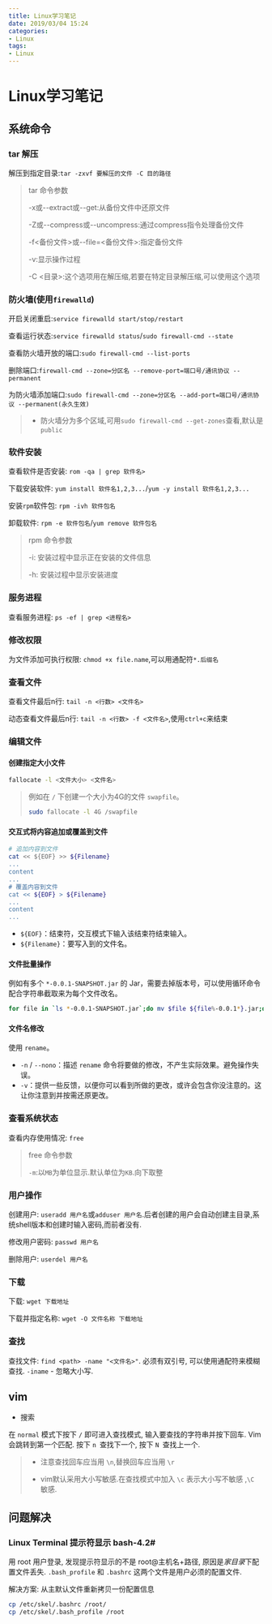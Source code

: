 ```yaml
---
title: Linux学习笔记
date: 2019/03/04 15:24
categories:
- Linux
tags:
- Linux
---
```


# Linux学习笔记

## 系统命令

### tar 解压

解压到指定目录:`tar -zxvf 要解压的文件 -C 目的路径`

> tar 命令参数
>
> -x或--extract或--get:从备份文件中还原文件
>
> -Z或--compress或--uncompress:通过compress指令处理备份文件
>
> -f<备份文件>或--file=<备份文件>:指定备份文件
>
> -v:显示操作过程
>
> -C <目录>:这个选项用在解压缩,若要在特定目录解压缩,可以使用这个选项

### 防火墙(使用`firewalld`)

开启关闭重启:`service firewalld start/stop/restart`

查看运行状态:`service firewalld status`/`sudo firewall-cmd --state`

查看防火墙开放的端口:`sudo firewall-cmd --list-ports`

删除端口:`firewall-cmd --zone=分区名 --remove-port=端口号/通讯协议 --permanent`

为防火墙添加端口:`sudo firewall-cmd --zone=分区名 --add-port=端口号/通讯协议 --permanent(永久生效)`

> - 防火墙分为多个区域,可用`sudo firewall-cmd --get-zones`查看,默认是`public`

### 软件安装

查看软件是否安装: `rom -qa | grep 软件名>`

下载安装软件: `yum install 软件名1,2,3...`/`yum -y install 软件名1,2,3...`

安装`rpm`软件包: `rpm -ivh 软件包名`

卸载软件: `rpm -e 软件包名`/`yum remove 软件包名`

> rpm 命令参数
>
> -i: 安装过程中显示正在安装的文件信息
>
> -h: 安装过程中显示安装进度

### 服务进程

查看服务进程: `ps -ef | grep <进程名>`

### 修改权限

为文件添加可执行权限: `chmod +x file.name`,可以用通配符`*.后缀名`

### 查看文件

查看文件最后n行: `tail -n <行数> <文件名>`

动态查看文件最后n行: `tail -n <行数> -f <文件名>`,使用`ctrl+c`来结束

### 编辑文件

#### 创建指定大小文件

```bash
fallocate -l <文件大小> <文件名>
```

> 例如在 `/` 下创建一个大小为4G的文件 `swapfile`。
>
> ```bash
> sudo fallocate -l 4G /swapfile
> ```

#### 交互式将内容追加或覆盖到文件

```bash
# 追加内容到文件
cat << ${EOF} >> ${Filename}
...
content
...
# 覆盖内容到文件
cat << ${EOF} > ${Filename}
...
content
...
```

- `${EOF}`：结束符，交互模式下输入该结束符结束输入。
- `${Filename}`：要写入到的文件名。

#### 文件批量操作

例如有多个 `*-0.0.1-SNAPSHOT.jar` 的 Jar，需要去掉版本号，可以使用循环命令配合字符串截取来为每个文件改名。

```bash
for file in `ls *-0.0.1-SNAPSHOT.jar`;do mv $file ${file%-0.0.1*}.jar;done
```

#### 文件名修改

使用 `rename`。

- `-n` / `--nono`：描述 `rename` 命令将要做的修改，不产生实际效果。避免操作失误。
- `-v`：提供一些反馈，以便你可以看到所做的更改，或许会包含你没注意的。这让你注意到并按需还原更改。





### 查看系统状态

查看内存使用情况: `free`

> free 命令参数
>
> `-m`:以`MB`为单位显示.默认单位为`KB`.向下取整

### 用户操作

创建用户: `useradd 用户名`或`adduser 用户名`.后者创建的用户会自动创建主目录,系统shell版本和创建时输入密码,而前者没有.

修改用户密码: `passwd 用户名`

删除用户: `userdel 用户名`

### 下载

下载: `wget 下载地址`

下载并指定名称: `wget -O 文件名称 下载地址`

### 查找

查找文件: `find <path> -name "<文件名>"`. 必须有双引号, 可以使用通配符来模糊查找. `-iname` - 忽略大小写.



## vim

- 搜索

在 `normal` 模式下按下 `/` 即可进入查找模式, 输入要查找的字符串并按下回车. Vim 会跳转到第一个匹配. 按下 `n `查找下一个, 按下 `N `查找上一个.

> - 注意查找回车应当用 `\n`,替换回车应当用 `\r`
>
> - vim默认采用大小写敏感.在查找模式中加入 `\c` 表示大小写不敏感 ,`\C `敏感.



## 问题解决

### Linux Terminal 提示符显示 bash-4.2#

用 root 用户登录, 发现提示符显示的不是 root@主机名+路径, 原因是*家目录*下配置文件丢失. `.bash_profile` 和 `.bashrc` 这两个文件是用户必须的配置文件.

解决方案: 从主默认文件重新拷贝一份配置信息

```bash
cp /etc/skel/.bashrc /root/
cp /etc/skel/.bash_profile /root
```

